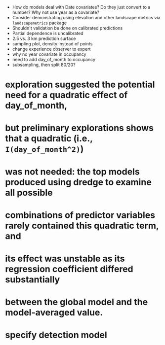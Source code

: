 - How do models deal with Date covariates? Do they just convert to a number? Why not use year as a covariate?
- Consider demonstrating using elevation and other landscape metrics via `landscapemetrics` package
- Shouldn't validation be done on calibrated predictions
- Partial dependence is uncalibrated
- 2.5 vs. 3 km prediction surface
- sampling plot, density instead of points
- change experience observer to expert
- why no year covariate in occupancy
- need to add day_of_month to occupancy
- subsampling, then split 80/20?

# exploration suggested the potential need for a quadratic effect of day_of_month,
# but preliminary explorations shows that a quadratic (i.e., `I(day_of_month^2)`) 
# was not needed: the top models produced using dredge to examine all possible
# combinations of predictor variables rarely contained this quadratic term, and
# its effect was unstable as its regression coefficient differed substantially
# between the global model and the model-averaged value.
# specify detection model